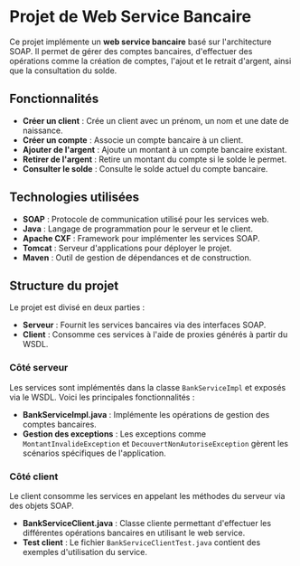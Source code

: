 # Projet de Web Service Bancaire

Ce projet implémente un **web service bancaire** basé sur l'architecture SOAP. Il permet de gérer des comptes bancaires, d'effectuer des opérations comme la création de comptes, l'ajout et le retrait d'argent, ainsi que la consultation du solde.

## Fonctionnalités

- **Créer un client** : Crée un client avec un prénom, un nom et une date de naissance.
- **Créer un compte** : Associe un compte bancaire à un client.
- **Ajouter de l'argent** : Ajoute un montant à un compte bancaire existant.
- **Retirer de l'argent** : Retire un montant du compte si le solde le permet.
- **Consulter le solde** : Consulte le solde actuel du compte bancaire.

## Technologies utilisées

- **SOAP** : Protocole de communication utilisé pour les services web.
- **Java** : Langage de programmation pour le serveur et le client.
- **Apache CXF** : Framework pour implémenter les services SOAP.
- **Tomcat** : Serveur d'applications pour déployer le projet.
- **Maven** : Outil de gestion de dépendances et de construction.

## Structure du projet

Le projet est divisé en deux parties :

- **Serveur** : Fournit les services bancaires via des interfaces SOAP.
- **Client** : Consomme ces services à l'aide de proxies générés à partir du WSDL.

### Côté serveur

Les services sont implémentés dans la classe `BankServiceImpl` et exposés via le WSDL. Voici les principales fonctionnalités :

- **BankServiceImpl.java** : Implémente les opérations de gestion des comptes bancaires.
- **Gestion des exceptions** : Les exceptions comme `MontantInvalideException` et `DecouvertNonAutoriseException` gèrent les scénarios spécifiques de l'application.

### Côté client

Le client consomme les services en appelant les méthodes du serveur via des objets SOAP.

- **BankServiceClient.java** : Classe cliente permettant d'effectuer les différentes opérations bancaires en utilisant le web service.
- **Test client** : Le fichier `BankServiceClientTest.java` contient des exemples d'utilisation du service.
